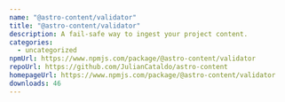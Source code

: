 ```yaml
---
name: "@astro-content/validator"
title: "@astro-content/validator"
description: A fail-safe way to ingest your project content.
categories:
  - uncategorized
npmUrl: https://www.npmjs.com/package/@astro-content/validator
repoUrl: https://github.com/JulianCataldo/astro-content
homepageUrl: https://www.npmjs.com/package/@astro-content/validator
downloads: 46
---
```

